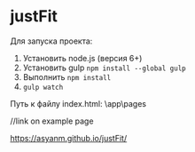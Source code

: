 # justFit
﻿Для запуска проекта:
1. Установить node.js (версия 6+)
2. Установить gulp `npm install --global gulp`
3. Выполнить `npm install`
4. `gulp watch`

Путь к файлу index.html:
\app\pages

//link on example page

https://asyanm.github.io/justFit/
